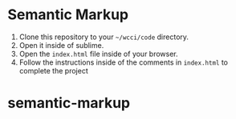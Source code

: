 # Semantic Markup

1. Clone this repository to your `~/wcci/code` directory.
1. Open it inside of sublime.
1. Open the `index.html` file inside of your browser.
1. Follow the instructions inside of the comments in `index.html` to complete the project
# semantic-markup
